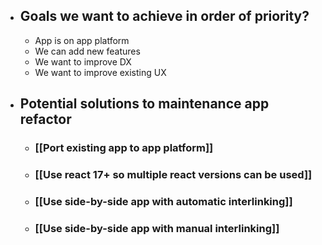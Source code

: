 - ## Goals we want to achieve in order of priority?
	- App is on app platform
	- We can add new features
	- We want to improve DX
	- We want to improve existing UX
- ## Potential solutions to maintenance app refactor
	- ### [[Port existing app to app platform]]
	- ### [[Use react 17+ so multiple react versions can be used]]
	- ### [[Use side-by-side app with automatic interlinking]]
	- ### [[Use side-by-side app with manual interlinking]]